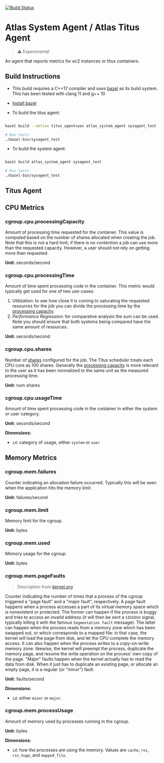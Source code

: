 [![Build Status](https://travis-ci.org/Netflix-Skunkworks/atlas-system-agent.svg?branch=master)](https://travis-ci.org/Netflix-Skunkworks/atlas-system-agent)
# Atlas System Agent / Atlas Titus Agent

> :warning: Experimental

An agent that reports metrics for ec2 instances or titus containers.

## Build Instructions

* This build requires a C++17 compiler and uses [bazel](https://bazel.build/)
  as its build system. This has been tested with clang 11 and g++ 10

* [Install bazel](https://docs.bazel.build/versions/master/install.html)

* To build the titus agent:

```sh

bazel build --define titus_agent=yes atlas_system_agent sysagent_test

# Run tests
./bazel-bin/sysagent_test
```

* To build the system agent:

```sh

bazel build atlas_system_agent sysagent_test

# Run tests
./bazel-bin/sysagent_test
```

## Titus Agent

## CPU Metrics

### cgroup.cpu.processingCapacity

Amount of processing time requested for the container. This value is computed
based on the number of shares allocated when creating the job. Note that this
is not a hard limit, if there is no contention a job can use more than the
requested capacity. However, a user should not rely on getting more than requested.

**Unit:** seconds/second

### cgroup.cpu.processingTime

Amount of time spent processing code in the container. This metric would typically
get used for one of two use-cases:

1. _Utilization_: to see how close it is coming to saturating the requested resources
   for the job you can divide the processing time by the
   [processing capacity](#cgroupcpuprocessingcapacity).
2. _Performance Regression_: for comparative analysis the sum can be used. Note you should ensure
   that both systems being compared have the same amount of resources.

**Unit:** seconds/second

### cgroup.cpu.shares

Number of [shares](https://docs.docker.com/engine/reference/run/#/cpu-share-constraint)
configured for the job. The Titus scheduler treats each CPU core as 100 shares. Generally
the [processing capacity](#cgroupcpuprocessingcapacity) is more relevant to the user as
it has been normalized to the same unit as the measured processing time.

**Unit:** num shares

### cgroup.cpu.usageTime

Amount of time spent processing code in the container in either the system or user
category.

**Unit:** seconds/second

**Dimensions:**

* `id`: category of usage, either `system` or `user`

## Memory Metrics

### cgroup.mem.failures

Counter indicating an allocation failure occurred. Typically this will be seen when
the application hits the memory limit.

**Unit:** failures/second

### cgroup.mem.limit

Memory limit for the cgroup.

**Unit:** bytes

### cgroup.mem.used

Memory usage for the cgroup.

**Unit:** bytes

### cgroup.mem.pageFaults

> Description from [kernel.org](https://www.kernel.org/doc/Documentation/cgroup-v1/memory.txt)

Counter indicating the number of times that a process of the cgroup triggered
a "page fault" and a "major fault", respectively. A page fault happens when a
process accesses a part of its virtual memory space which is nonexistent or
protected. The former can happen if the process is buggy and tries to access
an invalid address (it will then be sent a `SIGSEGV` signal, typically killing
it with the famous `Segmentation fault` message). The latter can happen when the
process reads from a memory zone which has been swapped out, or which corresponds
to a mapped file: in that case, the kernel will load the page from disk, and let
the CPU complete the memory access. It can also happen when the process writes to
a copy-on-write memory zone: likewise, the kernel will preempt the process,
duplicate the memory page, and resume the write operation on the process' own copy
of the page. "Major" faults happen when the kernel actually has to read the data
from disk. When it just has to duplicate an existing page, or allocate an empty
page, it is a regular (or "minor") fault.

**Unit:** faults/second

**Dimensions:**

* `id`: either `minor` or `major`.

### cgroup.mem.processUsage

Amount of memory used by processes running in the cgroup.

**Unit:** bytes

**Dimensions:**

* `id`: how the processes are using the memory. Values are `cache`, `rss`, `rss_huge`,
  and `mapped_file`.
